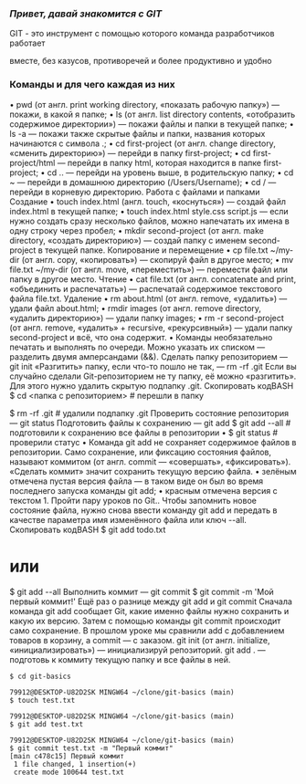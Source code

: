 ### *Привет, давай знакомится с GIT*
GIT - это инструмент с помощью которого команда разработчиков работает

вместе, без казусов, противоречей и более продуктивно и удобно
### Команды и для чего каждая из них

•	pwd (от англ. print working directory, «показать рабочую папку») — покажи, в какой я папке;
•	ls (от англ. list directory contents, «отобразить содержимое директории») — покажи файлы и папки в текущей папке;
•	ls -a — покажи также скрытые файлы и папки, названия которых начинаются с символа .;
•	cd first-project (от англ. change directory, «сменить директорию») — перейди в папку first-project;
•	cd first-project/html — перейди в папку html, которая находится в папке first-project;
•	cd .. — перейди на уровень выше, в родительскую папку;
•	cd ~ — перейди в домашнюю директорию (/Users/Username);
•	cd / — перейди в корневую директорию.
Работа с файлами и папками
Создание
•	touch index.html (англ. touch, «коснуться») — создай файл index.html в текущей папке;
•	touch index.html style.css script.js — если нужно создать сразу несколько файлов, можно напечатать их имена в одну строку через пробел;
•	mkdir second-project (от англ. make directory, «создать директорию») — создай папку с именем second-project в текущей папке.
Копирование и перемещение
•	cp file.txt ~/my-dir (от англ. copy, «копировать») — скопируй файл в другое место;
•	mv file.txt ~/my-dir (от англ. move, «переместить») — перемести файл или папку в другое место.
Чтение
•	cat file.txt (от англ. concatenate and print, «объединить и распечатать») — распечатай содержимое текстового файла file.txt.
Удаление
•	rm about.html (от англ. remove, «удалить») — удали файл about.html;
•	rmdir images (от англ. remove directory, «удалить директорию») — удали папку images;
•	rm -r second-project (от англ. remove, «удалить» + recursive, «рекурсивный») — удали папку second-project и всё, что она содержит.
•	Команды необязательно печатать и выполнять по очереди. Можно указать их списком — разделить двумя амперсандами (&&).
          Сделать папку репозиторием — git init
«Разгитить» папку, если что-то пошло не так, — rm -rf .git
Если вы случайно сделали Git-репозиторием не ту папку, её можно «разгитить». Для этого нужно удалить скрытую подпапку .git.
Скопировать кодBASH
$ cd <папка с репозиторием> # перешли в папку

$ rm -rf .git # удалили подпапку .git 
Проверить состояние репозитория — git status
Подготовить файлы к сохранению — git add
$ git add --all # подготовили к сохранению все файлы в репозитории
•	$ git status # проверили статус
•	Команда git add не сохраняет содержимое файлов в репозитории. Само сохранение, или фиксацию состояния файлов, называют коммитом (от англ. commit — «совершать», «фиксировать»). «Сделать коммит» значит сохранить текущую версию файла.
•	зелёным отмечена пустая версия файла — в таком виде он был во время последнего запуска команды git add;
•	красным отмечена версия с текстом 1. Пройти пару уроков по Git..
Чтобы запомнить новое состояние файла, нужно снова ввести команду git add и передать в качестве параметра имя изменённого файла или ключ --all.
Скопировать кодBASH
$ git add todo.txt
# или
$ git add --all 
Выполнить коммит — git commit
$ git commit -m 'Мой первый коммит!'
Ещё раз о разнице между git add и git commit
Сначала команда git add сообщает Git, какие именно файлы нужно сохранить и какую их версию. Затем с помощью команды git commit происходит само сохранение. 
В прошлом уроке мы сравнили add c добавлением товаров в корзину, а commit — с заказом.
git init (от англ. initialize, «инициализировать») — инициализируй репозиторий.
git add . — подготовь к коммиту текущую папку и все файлы в ней.

```79912@DESKTOP-U82D2SK MINGW64 ~/clone
$ cd git-basics

79912@DESKTOP-U82D2SK MINGW64 ~/clone/git-basics (main)
$ touch test.txt

79912@DESKTOP-U82D2SK MINGW64 ~/clone/git-basics (main)
$ git add test.txt

79912@DESKTOP-U82D2SK MINGW64 ~/clone/git-basics (main)
$ git commit test.txt -m "Первый коммит"
[main c478c15] Первый коммит
 1 file changed, 1 insertion(+)
 create mode 100644 test.txt

```